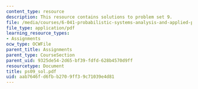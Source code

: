 ```yaml
---
content_type: resource
description: This resource contains solutions to problem set 9.
file: /media/courses/6-041-probabilistic-systems-analysis-and-applied-probability-spring-2006/aab7646fd6fbb2709ff39c71039e4d81_ps09_sol.pdf
file_type: application/pdf
learning_resource_types:
- Assignments
ocw_type: OCWFile
parent_title: Assignments
parent_type: CourseSection
parent_uid: 9325de54-2d65-bf39-fdfd-628b4570d9ff
resourcetype: Document
title: ps09_sol.pdf
uid: aab7646f-d6fb-b270-9ff3-9c71039e4d81
---
```

